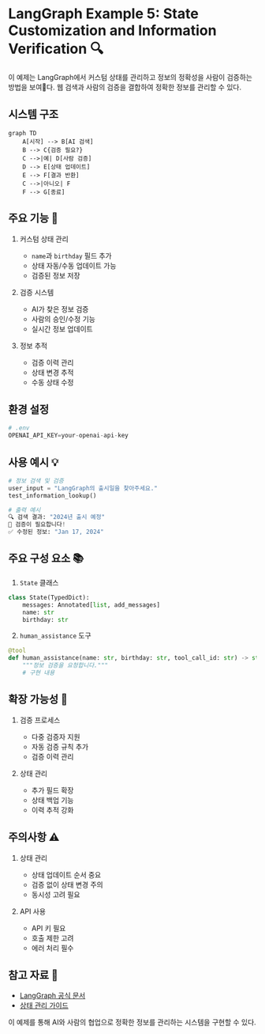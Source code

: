 # LangGraph Example 5: State Customization and Information Verification 🔍

이 예제는 LangGraph에서 커스텀 상태를 관리하고 정보의 정확성을 사람이 검증하는 방법을 보여다. 웹 검색과 사람의 검증을 결합하여 정확한 정보를 관리할 수 있다.

## 시스템 구조
```mermaid
graph TD
    A[시작] --> B[AI 검색]
    B --> C{검증 필요?}
    C -->|예| D[사람 검증]
    D --> E[상태 업데이트]
    E --> F[결과 반환]
    C -->|아니오| F
    F --> G[종료]
```

## 주요 기능 🎯

1. 커스텀 상태 관리
   - `name`과 `birthday` 필드 추가
   - 상태 자동/수동 업데이트 가능
   - 검증된 정보 저장

2. 검증 시스템
   - AI가 찾은 정보 검증
   - 사람의 승인/수정 기능
   - 실시간 정보 업데이트

3. 정보 추적
   - 검증 이력 관리
   - 상태 변경 추적
   - 수동 상태 수정


## 환경 설정
```python
# .env
OPENAI_API_KEY=your-openai-api-key
```

## 사용 예시 💡

```python
# 정보 검색 및 검증
user_input = "LangGraph의 출시일을 찾아주세요."
test_information_lookup()

# 출력 예시
🔍 검색 결과: "2024년 출시 예정"
👋 검증이 필요합니다!
✅ 수정된 정보: "Jan 17, 2024"
```

## 주요 구성 요소 📚

1. `State` 클래스
```python
class State(TypedDict):
    messages: Annotated[list, add_messages]
    name: str
    birthday: str
```

2. `human_assistance` 도구
```python
@tool
def human_assistance(name: str, birthday: str, tool_call_id: str) -> str:
    """정보 검증을 요청합니다."""
    # 구현 내용
```

## 확장 가능성 🚀

1. 검증 프로세스
   - 다중 검증자 지원
   - 자동 검증 규칙 추가
   - 검증 이력 관리

2. 상태 관리
   - 추가 필드 확장
   - 상태 백업 기능
   - 이력 추적 강화

## 주의사항 ⚠️

1. 상태 관리
   - 상태 업데이트 순서 중요
   - 검증 없이 상태 변경 주의
   - 동시성 고려 필요

2. API 사용
   - API 키 필요
   - 호출 제한 고려
   - 에러 처리 필수

## 참고 자료 📖

- [LangGraph 공식 문서](https://python.langchain.com/docs/langgraph)
- [상태 관리 가이드](https://python.langchain.com/docs/langgraph/concepts)

이 예제를 통해 AI와 사람의 협업으로 정확한 정보를 관리하는 시스템을 구현할 수 있다.